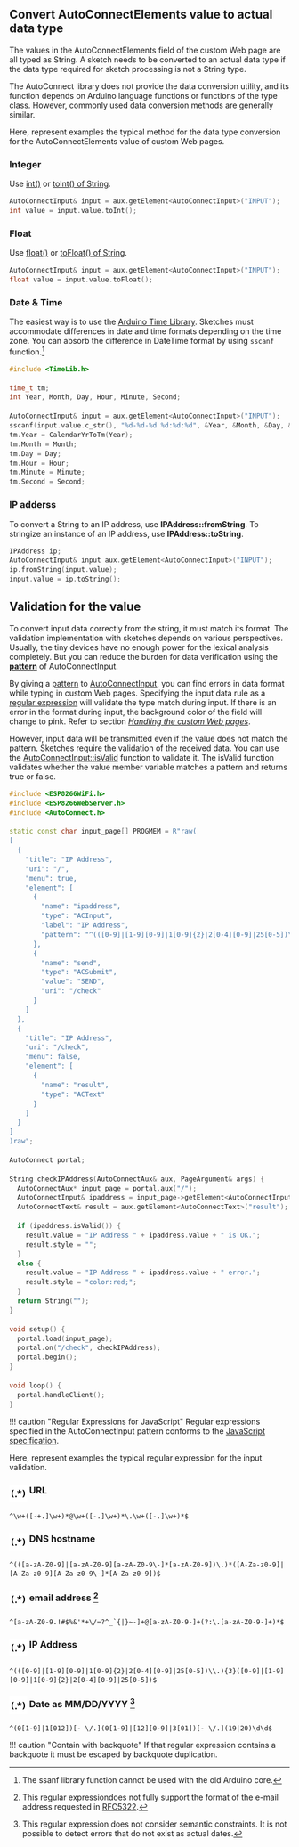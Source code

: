 ## Convert AutoConnectElements value to actual data type

The values in the AutoConnectElements field of the custom Web page are all typed as String. A sketch needs to be converted to an actual data type if the data type required for sketch processing is not a String type.

The AutoConnect library does not provide the data conversion utility, and its function depends on Arduino language functions or functions of the type class. However, commonly used data conversion methods are generally similar.

Here, represent examples the typical method for the data type conversion for the AutoConnectElements value of custom Web pages.

### <i class="fa fa-exchange"></i> Integer

Use [int()](https://www.arduino.cc/reference/en/language/variables/conversion/intcast/) or [toInt() of String](https://www.arduino.cc/reference/en/language/variables/data-types/string/functions/toint/).

```cpp
AutoConnectInput& input = aux.getElement<AutoConnectInput>("INPUT");
int value = input.value.toInt();
```

### <i class="fa fa-exchange"></i> Float

Use [float()](https://www.arduino.cc/reference/en/language/variables/conversion/floatcast/) or [toFloat() of String](https://www.arduino.cc/reference/en/language/variables/data-types/string/functions/tofloat/).

```cpp
AutoConnectInput& input = aux.getElement<AutoConnectInput>("INPUT");
float value = input.value.toFloat();
```

### <i class="fa fa-exchange"></i> Date &amp; Time

The easiest way is to use the [Arduino Time Library](https://www.pjrc.com/teensy/td_libs_Time.html). Sketches must accommodate differences in date and time formats depending on the time zone. You can absorb the difference in DateTime format by using `sscanf` function.[^1]

[^1]:The ssanf library function cannot be used with the old Arduino core.

```cpp
#include <TimeLib.h>

time_t tm;
int Year, Month, Day, Hour, Minute, Second;

AutoConnectInput& input = aux.getElement<AutoConnectInput>("INPUT");
sscanf(input.value.c_str(), "%d-%d-%d %d:%d:%d", &Year, &Month, &Day, &Hour, &Minute, &Second);
tm.Year = CalendarYrToTm(Year);
tm.Month = Month;
tm.Day = Day;
tm.Hour = Hour;
tm.Minute = Minute;
tm.Second = Second;
```

### <i class="fa fa-exchange"></i> IP adderss

To convert a String to an IP address, use **IPAddress::fromString**. To stringize an instance of an IP address, use **IPAddress::toString**.

```cpp
IPAddress ip;
AutoConnectInput& input aux.getElement<AutoConnectInput>("INPUT");
ip.fromString(input.value);
input.value = ip.toString();
```

## Validation for the value

To convert input data correctly from the string, it must match its format. The validation implementation with sketches depends on various perspectives. Usually, the tiny devices have no enough power for the lexical analysis completely. But you can reduce the burden for data verification using the [**pattern**](achandling.md#check-data-against-on-submission) of AutoConnectInput.

By giving a [pattern](acelements.md#pattern) to [AutoConnectInput](apielements.md#pattern), you can find errors in data format while typing in custom Web pages. Specifying the input data rule as a [regular expression](https://developer.mozilla.org/en-US/docs/Web/JavaScript/Guide/Regular_Expressions) will validate the type match during input. If there is an error in the format during input, the background color of the field will change to pink. Refer to section [*Handling the custom Web pages*](achandling.md#check-data-against-on-submission).

However, input data will be transmitted even if the value does not match the pattern. Sketches require the validation of the received data. You can use the [AutoConnectInput::isValid](apielements.md#isvalid) function to validate it. The isValid function validates whether the value member variable matches a pattern and returns true or false.

```cpp hl_lines="16 47"
#include <ESP8266WiFi.h>
#include <ESP8266WebServer.h>
#include <AutoConnect.h>

static const char input_page[] PROGMEM = R"raw(
[
  {
    "title": "IP Address",
    "uri": "/",
    "menu": true,
    "element": [
      {
        "name": "ipaddress",
        "type": "ACInput",
        "label": "IP Address",
        "pattern": "^(([0-9]|[1-9][0-9]|1[0-9]{2}|2[0-4][0-9]|25[0-5])\\.){3}([0-9]|[1-9][0-9]|1[0-9]{2}|2[0-4][0-9]|25[0-5])$"
      },
      {
        "name": "send",
        "type": "ACSubmit",
        "value": "SEND",
        "uri": "/check"
      }
    ]
  },
  {
    "title": "IP Address",
    "uri": "/check",
    "menu": false,
    "element": [
      {
        "name": "result",
        "type": "ACText"
      }
    ]
  }
]
)raw";

AutoConnect portal;

String checkIPAddress(AutoConnectAux& aux, PageArgument& args) {
  AutoConnectAux* input_page = portal.aux("/");
  AutoConnectInput& ipaddress = input_page->getElement<AutoConnectInput>("ipaddress");
  AutoConnectText& result = aux.getElement<AutoConnectText>("result");

  if (ipaddress.isValid()) {
    result.value = "IP Address " + ipaddress.value + " is OK.";
    result.style = "";
  }
  else {
    result.value = "IP Address " + ipaddress.value + " error.";
    result.style = "color:red;";
  }
  return String("");
}

void setup() {
  portal.load(input_page);
  portal.on("/check", checkIPAddress);
  portal.begin();
}

void loop() {
  portal.handleClient();
}
```

!!! caution "Regular Expressions for JavaScript"
    Regular expressions specified in the AutoConnectInput pattern conforms to the [JavaScript specification](https://developer.mozilla.org/en-US/docs/Web/JavaScript/Guide/Regular_Expressions).

Here, represent examples the typical regular expression for the input validation.

### <img src="images/regexp.png" align="top"> URL

```
^\w+([-+.]\w+)*@\w+([-.]\w+)*\.\w+([-.]\w+)*$
```

### <img src="images/regexp.png" align="top"> DNS hostname

```
^(([a-zA-Z0-9]|[a-zA-Z0-9][a-zA-Z0-9\-]*[a-zA-Z0-9])\.)*([A-Za-z0-9]|[A-Za-z0-9][A-Za-z0-9\-]*[A-Za-z0-9])$
```

### <img src="images/regexp.png" align="top"> email address [^2]

```
^[a-zA-Z0-9.!#$%&'*+\/=?^_`{|}~-]+@[a-zA-Z0-9-]+(?:\.[a-zA-Z0-9-]+)*$
```

### <img src="images/regexp.png" align="top"> IP Address

```
^(([0-9]|[1-9][0-9]|1[0-9]{2}|2[0-4][0-9]|25[0-5])\\.){3}([0-9]|[1-9][0-9]|1[0-9]{2}|2[0-4][0-9]|25[0-5])$
```

### <img src="images/regexp.png" align="top"> Date as MM/DD/YYYY [^3]

```
^(0[1-9]|1[012])[- \/.](0[1-9]|[12][0-9]|3[01])[- \/.](19|20)\d\d$
```

!!! caution "Contain with backquote"
    If that regular expression contains a backquote it must be escaped by backquote duplication.

[^2]: This regular expressiondoes not fully support the format of the e-mail address requested in [RFC5322](https://tools.ietf.org/html/rfc5322).
[^3]: This regular expression does not consider semantic constraints. It is not possible to detect errors that do not exist as actual dates.
